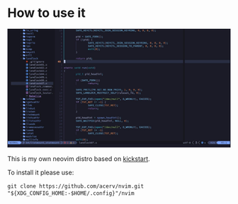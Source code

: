 # How to use it

![alt tag](https://raw.githubusercontent.com/acerv/nvim/main/screenshot.png)

This is my own neovim distro based on
[kickstart](https://github.com/nvim-lua/kickstart.nvim).

To install it please use:

	git clone https://github.com/acerv/nvim.git "${XDG_CONFIG_HOME:-$HOME/.config}"/nvim

